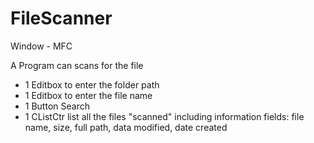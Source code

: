 # FileScanner

Window - MFC

A Program can scans for the file
- 1 Editbox to enter the folder path
- 1 Editbox to enter the file name 
- 1 Button Search
- 1 CListCtr list all the files "scanned" including information fields: file name, size, full path, data modified, date created
